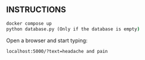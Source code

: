 ## INSTRUCTIONS


```cmd
docker compose up
python database.py (Only if the database is empty)
```

Open a browser and start typing:
```cmd
localhost:5000/?text=headache and pain
```